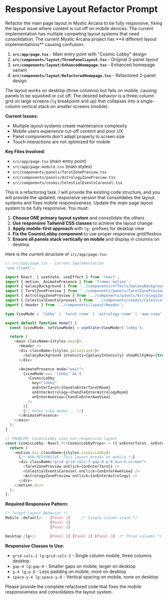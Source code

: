 # Responsive Layout Refactor Prompt

<prompt>
<objective>
Refactor the main page layout in Mystic Arcana to be fully responsive, fixing the layout issue where content is cut off on mobile devices. The current implementation has multiple competing layout systems that need consolidation.
</objective>

<context>
The current Mystic Arcana project has **4 different layout implementations** causing confusion:

1. **`src/app/page.tsx`** - Main entry point with "Cosmic Lobby" design
2. **`src/components/layout/ThreePanelLayout.tsx`** - Original 3-panel layout
3. **`src/components/layout/EnhancedHomepage.tsx`** - Enhanced homepage variant
4. **`src/components/layout/RefactoredHomepage.tsx`** - Refactored 2-panel design

The layout works on desktop (three columns) but fails on mobile, causing panels to be squished or cut off. The desired behavior is a three-column grid on large screens (`lg` breakpoint and up) that collapses into a single-column vertical stack on smaller screens (mobile).

**Current Issues:**

- Multiple layout systems create maintenance complexity
- Mobile users experience cut-off content and poor UX
- Panel components don't adapt properly to screen size
- Touch interactions are not optimized for mobile

**Key Files Involved:**

- `src/app/page.tsx` (main entry point)
- `src/app/page.module.css` (main styles)
- `src/components/panels/TarotZonePreview.tsx`
- `src/components/panels/AstrologyZonePreview.tsx`
- `src/components/cosmic/CelestialEventsCarousel.tsx`
  </context>

<workflow>
This is a refactoring task. I will provide the existing code structure, and you will provide the updated, responsive version that consolidates the layout systems and fixes mobile responsiveness.
</workflow>

<task>
Update the main page layout system to be fully responsive. You must:

1. **Choose ONE primary layout system** and consolidate the others
2. **Use responsive Tailwind CSS classes** to achieve the layout change
3. **Apply mobile-first approach** with `lg:` prefixes for desktop view
4. **Fix the CosmicLobby component** to use proper responsive grid/flexbox
5. **Ensure all panels stack vertically on mobile** and display in columns on desktop

Here is the current structure of `src/app/page.tsx`:

```typescript
// src/app/page.tsx - Current Implementation
'use client';

import React, { useState, useEffect } from 'react';
import { motion, AnimatePresence } from 'framer-motion';
import { GalaxyBackground } from '../components/effects/GalaxyBackground/GalaxyBackground';
import { TarotZonePreview } from '../components/panels/TarotZonePreview';
import { AstrologyZonePreview } from '../components/panels/AstrologyZonePreview';
import { CelestialEventsCarousel } from '../components/cosmic/CelestialEventsCarousel';
import { Header } from '../components/layout/Header';

type ViewMode = 'lobby' | 'tarot-room' | 'astrology-room' | 'awe-view';

export default function Home() {
  const [viewMode, setViewMode] = useState<ViewMode>('lobby');

  return (
    <main className={styles.main}>
      <Header />
      <div className={styles.galaxyLayer}>
        <GalaxyBackground intensity={galaxyIntensity} showMilkyWay={true} animated={true} />
      </div>

      <AnimatePresence mode="wait">
        {viewMode === 'lobby' && (
          <CosmicLobby
            key="lobby"
            onEnterTarot={handleEnterTarotRoom}
            onEnterAstrology={handleEnterAstrologyRoom}
            onEnterAweView={handleEnterAweView}
          />
        )}
        {/* Other view modes... */}
      </AnimatePresence>
    </main>
  );
}

// PROBLEM: CosmicLobby uses non-responsive layout
const CosmicLobby: React.FC<CosmicLobbyProps> = ({ onEnterTarot, onEnterAstrology, onEnterAweView }) => {
  return (
    <motion.div className={styles.cosmicLobby}>
      {/* NON-RESPONSIVE: This layout breaks on mobile */}
      <div className="grid grid-cols-3 gap-8 p-8 min-h-screen">
        <TarotZonePreview onClick={onEnterTarot} />
        <CelestialEventsCarousel onClick={onEnterAweView} />
        <AstrologyZonePreview onClick={onEnterAstrology} />
      </div>
    </motion.div>
  );
};
```

**Required Responsive Pattern:**

```css
/* Target Layout Behavior */
Mobile (default):   [Panel 1]     /* Single column stack */
                    [Panel 2]
                    [Panel 3]

Desktop (lg+):      [Panel 1] [Panel 2] [Panel 3]  /* Three columns */
```

**Responsive Classes to Use:**

- `grid-cols-1 lg:grid-cols-3` - Single column mobile, three columns desktop
- `gap-4 lg:gap-8` - Smaller gaps on mobile, larger on desktop
- `p-4 lg:p-8` - Less padding on mobile, more on desktop
- `space-y-4 lg:space-y-0` - Vertical spacing on mobile, none on desktop

Please provide the complete refactored code that fixes the mobile responsiveness and consolidates the layout system.
</task>
</prompt>
